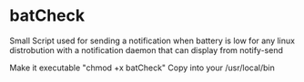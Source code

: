 # batCheck
Small Script used for sending a notification when battery is low for any linux distrobution with a notification daemon that can display from notify-send

Make it executable "chmod +x batCheck"
Copy into your /usr/local/bin
